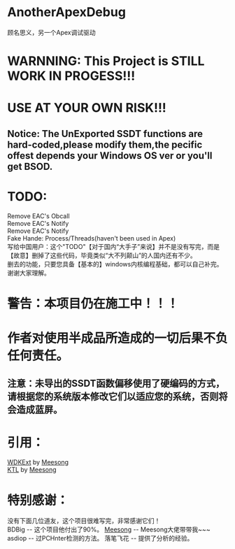 # AnotherApexDebug  
顾名思义，另一个Apex调试驱动  
# WARNNING: This Project is STILL WORK IN PROGESS!!!    
# USE AT YOUR OWN RISK!!!  
## Notice: The UnExported SSDT functions are hard-coded,please modify them,the pecific offest depends your Windows OS ver or you'll get BSOD.  
# TODO:
Remove EAC's Obcall    
Remove EAC's Notify  
Remove EAC's Notify  
Fake Hande: Process/Threads(haven't been used in Apex)  
写给中国用户：这个"TODO"【对于国内“大手子”来说】并不是没有写完，而是【故意】删掉了这些代码，毕竟类似“大不列颠山”的人国内还有不少。  
删去的功能，只要您具备【基本的】windows内核编程基础，都可以自己补完。  
谢谢大家理解。  
  
# 警告：本项目仍在施工中！！！  
# 作者对使用半成品所造成的一切后果不负任何责任。  
## 注意：未导出的SSDT函数偏移使用了硬编码的方式，请根据您的系统版本修改它们以适应您的系统，否则将会造成蓝屏。  
  
# 引用：  
[WDKExt](https://github.com/MeeSong/WDKExt) by [Meesong](https://github.com/MeeSong)  
[KTL](https://github.com/MeeSong/KTL) by [Meesong](https://github.com/MeeSong)  
  
# 特别感谢：
没有下面几位道友，这个项目很难写完，非常感谢它们！  
BDBig -- 这个项目他付出了90%。 
[Meesong](https://github.com/MeeSong) -- Meesong大佬带带我~~~  
asdiop -- 过PCHnter检测的方法。 
落笔飞花 -- 提供了分析的经验。    
